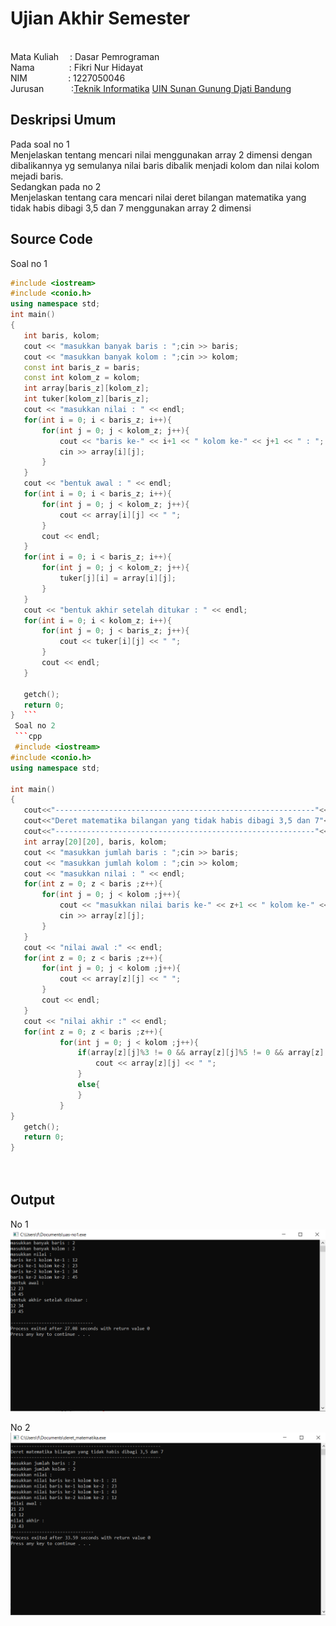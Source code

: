 # Ujian Akhir Semester 
<br>Mata Kuliah &emsp;: Dasar Pemrograman
<br> Nama	  &nbsp;&nbsp;&nbsp;&nbsp;&nbsp;&nbsp;&nbsp;&nbsp;&nbsp;&nbsp;&nbsp;&nbsp;	: Fikri Nur Hidayat
<br>NIM		  &nbsp;&nbsp;&nbsp;&nbsp; &nbsp;&nbsp;&nbsp;&nbsp;&emsp;&nbsp;&nbsp;&nbsp;: 1227050046
<br>Jurusan	&emsp;&nbsp;&nbsp;	&emsp;:[Teknik Informatika](http://if.uinsgd.ac.id/) [UIN Sunan Gunung Djati Bandung](https://uinsgd.ac.id/) 

## Deskripsi Umum
Pada soal no 1
<br>Menjelaskan tentang  mencari nilai menggunakan array 2 dimensi dengan dibalikannya yg semulanya nilai baris dibalik menjadi kolom dan nilai kolom mejadi baris.
<br>Sedangkan pada no 2
<br>Menjelaskan tentang cara mencari nilai deret bilangan matematika yang tidak habis dibagi 3,5 dan 7 menggunakan array 2 dimensi
## Source Code
Soal no 1
 ```cpp
#include <iostream>
#include <conio.h>
using namespace std;
int main()
{
    int baris, kolom;
    cout << "masukkan banyak baris : ";cin >> baris;
    cout << "masukkan banyak kolom : ";cin >> kolom;
    const int baris_z = baris;
    const int kolom_z = kolom;
    int array[baris_z][kolom_z];
    int tuker[kolom_z][baris_z];
    cout << "masukkan nilai : " << endl;
    for(int i = 0; i < baris_z; i++){
        for(int j = 0; j < kolom_z; j++){
            cout << "baris ke-" << i+1 << " kolom ke-" << j+1 << " : ";
            cin >> array[i][j]; 
        }
    }
    cout << "bentuk awal : " << endl;
    for(int i = 0; i < baris_z; i++){
        for(int j = 0; j < kolom_z; j++){
            cout << array[i][j] << " ";
        }
        cout << endl;
    }
    for(int i = 0; i < baris_z; i++){
        for(int j = 0; j < kolom_z; j++){
            tuker[j][i] = array[i][j];
        }
    }
    cout << "bentuk akhir setelah ditukar : " << endl;
    for(int i = 0; i < kolom_z; i++){
        for(int j = 0; j < baris_z; j++){
            cout << tuker[i][j] << " ";
        }
        cout << endl;
    }
      
    getch();         
    return 0;
}  ```
  Soal no 2
  ```cpp
  #include <iostream>
#include <conio.h>
using namespace std;

int main()
{
	cout<<"----------------------------------------------------------"<<endl;
	cout<<"Deret matematika bilangan yang tidak habis dibagi 3,5 dan 7"<<endl;
    cout<<"----------------------------------------------------------"<<endl;
    int array[20][20], baris, kolom;
    cout << "masukkan jumlah baris : ";cin >> baris;
    cout << "masukkan jumlah kolom : ";cin >> kolom;
    cout << "masukkan nilai : " << endl;
    for(int z = 0; z < baris ;z++){
        for(int j = 0; j < kolom ;j++){
            cout << "masukkan nilai baris ke-" << z+1 << " kolom ke-" << j+1 << " : ";
            cin >> array[z][j];
        }
    }
    cout << "nilai awal :" << endl;
    for(int z = 0; z < baris ;z++){
        for(int j = 0; j < kolom ;j++){
            cout << array[z][j] << " ";
        }
        cout << endl;
    }
    cout << "nilai akhir :" << endl;
    for(int z = 0; z < baris ;z++){
            for(int j = 0; j < kolom ;j++){
                if(array[z][j]%3 != 0 && array[z][j]%5 != 0 && array[z][j]%7 != 0){
                    cout << array[z][j] << " ";
                }
                else{
                }
            }
}
    getch();
    return 0;
}
  
  
  ```

## Output
No 1
<img src="https://github.com/fkrnhdyt/uasfikri/blob/main/Screenshot%202022-12-22%20142902.png">

No 2
<img src="https://github.com/fkrnhdyt/uasfikri/blob/main/Screenshot%202022-12-22%20142611.png">
